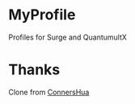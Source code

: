 # MyProfile
Profiles for Surge and QuantumultX

# Thanks
Clone from [ConnersHua](https://github.com/ConnersHua)
